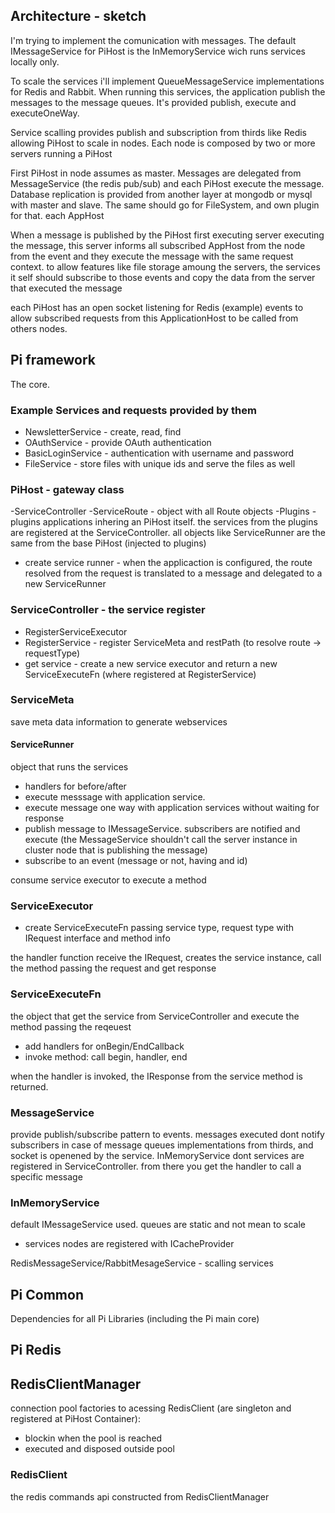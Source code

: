 ## Architecture - sketch

I'm trying to implement the comunication with messages. The default IMessageService for PiHost is the InMemoryService wich runs services locally only.

To scale the services i'll implement QueueMessageService implementations for Redis and Rabbit. When running this services, the application publish the messages to the message queues. It's provided publish, execute and executeOneWay.

Service scalling provides publish and subscription from thirds like Redis allowing PiHost to scale in nodes. Each node is composed by two or more servers running a PiHost

First PiHost in node assumes as master.
Messages are delegated from MessageService (the redis pub/sub) and each PiHost execute the message. Database replication is provided from another layer at mongodb or mysql with master and slave. The same should go for FileSystem, and own plugin for that. each AppHost

When a message is published by the PiHost first executing server executing the message, this server informs all subscribed AppHost from the node from the event and they execute the message with the same request context.
to allow features like file storage amoung the servers, the services it self should subscribe to those events and copy the data from the server that executed the message

each PiHost has an open socket listening for Redis (example) events to allow subscribed requests from this ApplicationHost to be called from others nodes.


## Pi framework
The core.

### Example Services and requests provided by them
- NewsletterService - create, read, find
- OAuthService - provide OAuth authentication
- BasicLoginService - authentication with username and password
- FileService - store files with unique ids and serve the files as well


### PiHost - gateway class
-ServiceController
-ServiceRoute - object with all Route objects
-Plugins - plugins applications inhering an PiHost itself. the services from the plugins are registered at the ServiceController. all objects like ServiceRunner are the same from the base PiHost (injected to plugins)
- create service runner - when the applicaction is configured, the route resolved from the request is translated to a message and delegated to a new ServiceRunner

### ServiceController - the service register
- RegisterServiceExecutor
- RegisterService - register ServiceMeta and restPath (to resolve route -> requestType)
- get service - create a new service executor and return a new ServiceExecuteFn (where registered at RegisterService)

### ServiceMeta
save meta data information to generate webservices

#### ServiceRunner
object that runs the services
- handlers for before/after
- execute messsage with application service.
- execute message one way with application services without waiting for response
- publish message to IMessageService. subscribers are notified and execute (the MessageService shouldn't call the server instance in cluster node that is publishing the message)
- subscribe to an event (message or not, having and id)

consume service executor to execute a method

### ServiceExecutor
- create ServiceExecuteFn passing service type, request type with IRequest interface and method info

the handler function receive the IRequest, creates the service instance, call the method passing the request and get response

### ServiceExecuteFn
the object that get the service from ServiceController and execute the method passing the reqeuest

- add handlers for onBegin/EndCallback
- invoke method: call begin, handler, end

when the handler is invoked, the IResponse from the service method is returned.

### MessageService
provide publish/subscribe pattern to events. messages executed dont notify subscribers
in case of message queues implementations from thirds, and socket is openened by the service. InMemoryService dont
services are registered in ServiceController. from there you get the handler to call a specific message


### InMemoryService
default IMessageService used. queues are static and not mean to scale
* services nodes are registered with ICacheProvider

RedisMessageService/RabbitMesageService - scalling services

## Pi Common
Dependencies for all Pi Libraries (including the Pi main core)

## Pi Redis

## RedisClientManager
connection pool factories to acessing RedisClient (are singleton and registered at PiHost Container):
- blockin when the pool is reached
- executed and disposed outside pool

### RedisClient
the redis commands api constructed from RedisClientManager
